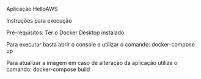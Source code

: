 Aplicação HelloAWS

Instruções para execução

Pré-requisitos: Ter o Docker Desktop instalado

Para executar basta abrir o console e utilizar o comando: docker-compose up 

Para atualizar a imagem em caso de alteração da aplicação utilize o comando: docker-compose build 